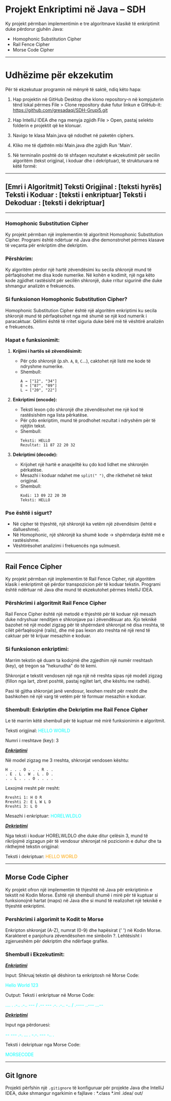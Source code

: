 # Projekt Enkriptimi në Java – SDH

Ky projekt përmban implementimin e tre algoritmave klasikë të enkriptimit duke përdorur gjuhën Java:

- Homophonic Substitution Cipher
-  Rail Fence Cipher
-  Morse Code Cipher

---
# Udhëzime për ekzekutim

Për të ekzekutuar programin në mënyrë të saktë, ndiq këto hapa:

1. Hap projektin në GitHub Desktop dhe klono repository-n në kompjuterin tënd lokal përmes File > Clone repository duke futur linkun e GitHub-it:
   https://github.com/gresadaqi/SDH-Grupi5.git

2. Hap IntelliJ IDEA dhe nga menyja zgjidh File > Open, pastaj selekto folderin e projektit që ke klonuar.

3. Navigo te klasa Main.java që ndodhet në paketën ciphers.

4. Kliko me të djathtën mbi Main.java dhe zgjidh Run 'Main'.

5. Në terminalin poshtë do të shfaqen rezultatet e ekzekutimit për secilin algoritëm (tekst origjinal, i koduar dhe i dekriptuar), të strukturuara në këtë formë:

--------------------------------------
[Emri i Algoritmit]
Teksti Origjinal   : [teksti hyrës]
Teksti i Koduar    : [teksti i enkriptuar]
Teksti i Dekoduar  : [teksti i dekriptuar]
--------------------------------------

---

### Homophonic Substitution Cipher

Ky projekt përmban një implementim të algoritmit Homophonic Substitution Cipher. Programi është ndërtuar në Java dhe demonstrohet përmes klasave të veçanta për enkriptim dhe dekriptim.
### Përshkrim:
Ky algoritëm përdor një hartë zëvendësimi ku secila shkronjë mund të përfaqësohet me disa kode numerike. Në kohën e kodimit, një nga këto kode zgjidhet rastësisht për secilën shkronjë, duke rritur sigurinë dhe duke shmangur analizën e frekuencës.

### Si funksionon Homophonic Substitution Cipher?

Homophonic Substitution Cipher është një algoritëm enkriptimi ku secila shkronjë mund të përfaqësohet nga më shumë se një kod numerik i paracaktuar. Qëllimi është të rritet siguria duke bërë më të vështirë analizën e frekuencës.

### Hapat e funksionimit:

1. **Krijimi i hartës së zëvendësimit:**
    - Për çdo shkronjë (p.sh. `A`, `B`, `C`...), caktohet një listë me kode të ndryshme numerike.
    - Shembull:
      ```
      A → ["12", "34"]
      E → ["87", "09"]
      L → ["20", "22"]
      ```

2. **Enkriptimi (encode):**
    - Teksti lexon çdo shkronjë dhe zëvendësohet me një kod të rastësishëm nga lista përkatëse.
    - Për çdo enkriptim, mund të prodhohet rezultat i ndryshëm për të njëjtin tekst.
    - Shembull:
      ```
      Teksti: HELLO
      Rezultat: 11 87 22 20 32
      ```

3. **Dekriptimi (decode):**
    - Krijohet një hartë e anasjelltë ku çdo kod lidhet me shkronjën përkatëse.
    - Mesazhi i koduar ndahet me `split(" ")`, dhe rikthehet në tekst origjinal.
    - Shembull:
      ```
      Kodi: 13 09 22 20 30
      Teksti: HELLO
      ```

### Pse është i sigurt?

- Në cipher të thjeshtë, një shkronjë ka vetëm një zëvendësim (lehtë e dallueshme).
- Në Homophonic, një shkronjë ka shumë kode → shpërndarja është më e rastësishme.
- Vështirësohet analizimi i frekuencës nga sulmuesit.

---

##  Rail Fence Cipher 

Ky projekt përmban një implementim të Rail Fence Cipher, një algoritëm klasik i enkriptimit 
që përdor transpozicion për të koduar tekstin. Programi është ndërtuar në Java dhe mund 
të ekzekutohet përmes IntelliJ IDEA.




### Përshkrimi i algoritmit Rail Fence Cipher

Rail Fence Cipher është një metodë e thjeshtë për të koduar një mesazh duke ndryshuar renditjen e shkronjave pa i zëvendësuar ato. Kjo teknikë bazohet në një model zigzag për të shpërndarë shkronjat në disa rreshta, të cilët përfaqësojnë (rails), dhe më pas lexon ato rreshta në një rend të caktuar për të krijuar mesazhin e koduar.

### Si funksionon enkriptimi:

Marrim tekstin që duam ta kodojmë dhe zgjedhim një numër rreshtash (key), që tregon sa "hekurudha" do të kemi.

Shkronjat e tekstit vendosen një nga një në rreshta sipas një modeli zigzag (fillon nga lart, zbret poshtë, pastaj ngjitet lart, dhe kështu me radhë).

Pasi të gjitha shkronjat janë vendosur, lexohen rresht për rresht dhe bashkohen në një varg të vetëm për të formuar mesazhin e koduar.

### Shembull: Enkriptim dhe Dekriptim me Rail Fence Cipher
Le të marrim këtë shembull për të kuptuar më mirë funksionimin e algoritmit.

Teksti origjinal: <span style="color:cyan">HELLO WORLD</span>

Numri i rreshtave (key): 3

<u>***Enkriptimi***</u>

Në model zigzag me 3 rreshta, shkronjat vendosen kështu:

```
H . . . O . . . R . .
. E . L . W . L . D .
. . L . . . O . . . .
```
Lexojmë rresht për rresht:

```
Rreshti 1: H O R  
Rreshti 2: E L W L D  
Rreshti 3: L O  
```
Mesazhi i enkriptuar: <span style="color:cyan">HORELWLDLO </span>

<u>***Dekriptimi***</u>

Nga teksti i koduar HORELWLDLO dhe duke ditur çelësin 3, mund të rikrijojmë zigzagun për të vendosur shkronjat në pozicionin e duhur dhe ta rikthejmë tekstin origjinal:

Teksti i dekriptuar: <span style="color:orange">HELLO WORLD  </span>

---

## Morse Code Cipher 

Ky projekt ofron një implementim të thjeshtë në Java për enkriptimin e tekstit në Kodin Morse. 
Është një shembull shumë i mirë për të kuptuar si funksionojnë hartat (maps) në Java dhe si mund të realizohet një teknikë e thjeshtë enkriptimi.



### Pershkrimi i algorimit te Kodit te Morse

Enkripton shkronjat (A-Z), numrat (0-9) dhe hapësirat (' ') në Kodin Morse.
Karakteret e panjohura zëvendësohen me simbolin ?.
Lehtësisht i zgjerueshëm për dekriptim dhe ndërfaqe grafike.

### Shembull i Ekzekutimit:

<u>***Enkriptimi***</u>

Input:
Shkruaj tekstin që dëshiron ta enkriptosh në Morse Code:

<span style="color:cyan">Hello World 123</span>


Output:
Teksti i enkriptuar në Morse Code:

<span style="color:cyan">.... . .-.. .-.. --- / .-- --- .-. .-.. -.. / .---- ..--- ...--</span>


<u>***Dekriptimi***</u>

Input nga përdoruesi:

<span style="color:cyan">-- --- .-. ... . -.-. --- -.. .</span>


Teksti i dekriptuar nga Morse Code:

<span style="color:cyan">MORSECODE</span> 

---

##  Git Ignore

Projekti përfshin një `.gitignore` të konfiguruar për projekte Java dhe IntelliJ IDEA, duke shmangur ngarkimin e fajllave :
*.class
*.iml
.idea/
out/



